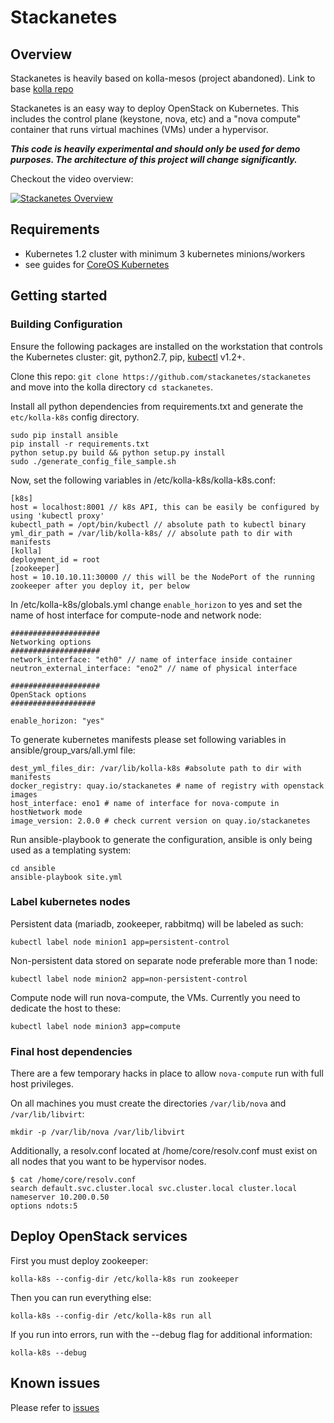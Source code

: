 # Stackanetes

## Overview

Stackanetes is heavily based on kolla-mesos (project abandoned).
Link to base [kolla repo](https://github.com/openstack/kolla)

Stackanetes is an easy way to deploy OpenStack on Kubernetes. This includes the control plane (keystone, nova, etc) and a "nova compute" container that runs virtual machines (VMs) under a hypervisor.

***_This code is heavily experimental and should only be used for demo purposes. The architecture of this project will change significantly._***

Checkout the video overview:

[![Stackanetes Overview](https://img.youtube.com/vi/DPYJxYulxO4/0.jpg)](https://www.youtube.com/watch?v=DPYJxYulxO4)

## Requirements

-  Kubernetes 1.2 cluster with minimum 3 kubernetes minions/workers
  - see guides for [CoreOS Kubernetes](https://coreos.com/kubernetes/docs/latest/)

## Getting started

### Building Configuration

Ensure the following packages are installed on the workstation that controls the Kubernetes cluster: git, python2.7, pip, [kubectl](https://github.com/kubernetes/kubernetes/releases) v1.2+.

Clone this repo: `git clone https://github.com/stackanetes/stackanetes` and move into the kolla directory `cd stackanetes`.

Install all python dependencies from requirements.txt and generate the `etc/kolla-k8s` config directory.

```
sudo pip install ansible
pip install -r requirements.txt
python setup.py build && python setup.py install
sudo ./generate_config_file_sample.sh
```

Now, set the following variables in /etc/kolla-k8s/kolla-k8s.conf:

```
[k8s]
host = localhost:8001 // k8s API, this can be easily be configured by using 'kubectl proxy'
kubectl_path = /opt/bin/kubectl // absolute path to kubectl binary
yml_dir_path = /var/lib/kolla-k8s/ // absolute path to dir with manifests
[kolla]
deployment_id = root
[zookeeper]
host = 10.10.10.11:30000 // this will be the NodePort of the running zookeeper after you deploy it, per below
```

In /etc/kolla-k8s/globals.yml change `enable_horizon` to yes and set the name of host interface for compute-node and network node:
```
####################
Networking options
####################
network_interface: "eth0" // name of interface inside container                  
neutron_external_interface: "eno2" // name of physical interface

####################
OpenStack options
###################

enable_horizon: "yes"
```
To generate kubernetes manifests please set following variables in ansible/group_vars/all.yml file:

```
dest_yml_files_dir: /var/lib/kolla-k8s #absolute path to dir with manifests
docker_registry: quay.io/stackanetes # name of registry with openstack images 
host_interface: eno1 # name of interface for nova-compute in hostNetwork mode
image_version: 2.0.0 # check current version on quay.io/stackanetes
```

Run ansible-playbook to generate the configuration, ansible is only being used as a templating system:

```
cd ansible
ansible-playbook site.yml
```

### Label kubernetes nodes

Persistent data (mariadb, zookeeper, rabbitmq) will be labeled as such:

```
kubectl label node minion1 app=persistent-control
```

Non-persistent data stored on separate node preferable more than 1 node:

```
kubectl label node minion2 app=non-persistent-control
```

Compute node will run nova-compute, the VMs. Currently you need to dedicate the host to these:

```
kubectl label node minion3 app=compute
```

### Final host dependencies

There are a few temporary hacks in place to allow `nova-compute` run with full host privileges. 

On all machines you must create the directories `/var/lib/nova` and `/var/lib/libvirt`:

```
mkdir -p /var/lib/nova /var/lib/libvirt
```

Additionally, a resolv.conf located at /home/core/resolv.conf must exist on all nodes that you want to be hypervisor nodes.

```
$ cat /home/core/resolv.conf
search default.svc.cluster.local svc.cluster.local cluster.local
nameserver 10.200.0.50
options ndots:5
```

## Deploy OpenStack services

First you must deploy zookeeper:

```
kolla-k8s --config-dir /etc/kolla-k8s run zookeeper
```

Then you can run everything else:

```
kolla-k8s --config-dir /etc/kolla-k8s run all
```

If you run into errors, run with the --debug flag for additional information:
```
kolla-k8s --debug
```

## Known issues

Please refer to [issues](https://github.com/stackanetes/stackanetes/issues)
